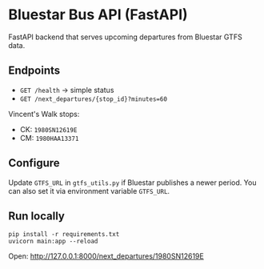 
# Bluestar Bus API (FastAPI)

FastAPI backend that serves upcoming departures from Bluestar GTFS data.

## Endpoints
- `GET /health` → simple status
- `GET /next_departures/{stop_id}?minutes=60`

Vincent's Walk stops:
- CK: `1980SN12619E`
- CM: `1980HAA13371`

## Configure
Update `GTFS_URL` in `gtfs_utils.py` if Bluestar publishes a newer period.
You can also set it via environment variable `GTFS_URL`.

## Run locally
```
pip install -r requirements.txt
uvicorn main:app --reload
```
Open: http://127.0.0.1:8000/next_departures/1980SN12619E
